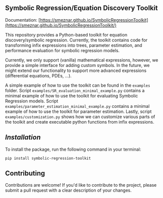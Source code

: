 **Symbolic Regression/Equation Discovery Toolkit**
--------------------------------------------------------

Documentation: [https://smeznar.github.io/SymbolicRegressionToolkit](https://smeznar.github.io/SymbolicRegressionToolkit/)

This repository provides a Python-based toolkit for equation discovery/symbolic regression. Currently, the toolkit contains
code for transforming infix expressions into trees, parameter estimation, and performance evaluation for symbolic regression models.

Currently, we only support (vanilla) mathematical expressions, however, we provide a simple interface for adding custom symbols.
In the future, we might extend our functionality to support more advanced expressions (differential equations, PDEs, ...).

A simple example of how to use the toolkit can be found in the `examples` folder. Script `examples/SR_evaluation_minimal_example.py`
contains a minimal example of how to use the toolkit for evaluating Symbolic Regression models. Script `examples/parameter_estimation_minimal_example.py`
contains a minimal example of how to use the toolkit for parameter estimation. Lastly, script `examples/customization.py` shows
how we can customize various parts of the toolkit and create executable python functions from infix expressions.

*Installation*
--------------

To install the package, run the following command in your terminal:
```
pip install symbolic-regression-toolkit
```

**Contributing**
------------

Contributions are welcome! If you'd like to contribute to the project, please submit a pull request with a clear description of your changes.

